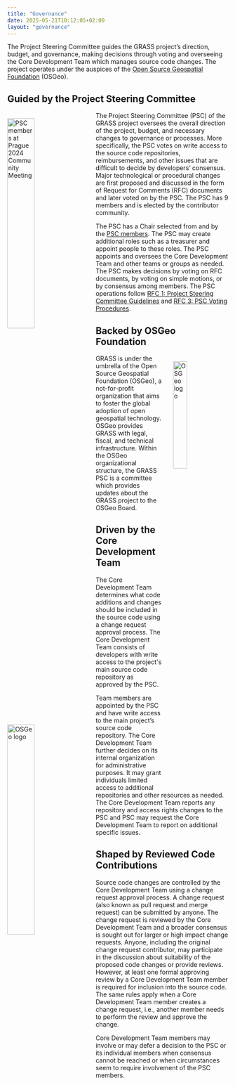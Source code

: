 ```yaml
---
title: "Governance"
date: 2025-05-21T10:12:05+02:00
layout: "governance"
---
```


The Project Steering Committee guides the GRASS project’s direction, budget, and
governance, making decisions through voting and overseeing the Core Development
Team which manages source code changes. The project operates under the auspices
of the [Open Source Geospatial Foundation](https://www.osgeo.org/) (OSGeo).

## Guided by the Project Steering Committee

<a href="/images/other/grass_psc_team_prague_2024.jpg">
  <img src="/images/other/grass_psc_team_prague_2024.jpg"
   alt="PSC members at Prague 2024 Community Meeting"
   title="PSC members at Prague 2024 Community Meeting"
   width="35%" style="float:left;padding-right:25px;padding-top:15px">
</a>

The Project Steering Committee (PSC) of the GRASS project oversees the
overall direction of the project, budget, and necessary changes to governance or
processes. More specifically, the PSC votes on write access to the source code
repositories, reimbursements, and other issues that are difficult to decide by
developers’ consensus. Major technological or procedural changes are first
proposed and discussed in the form of Request for Comments (RFC) documents and
later voted on by the PSC. The PSC has 9 members and is elected by the
contributor community.

The PSC has a Chair selected from and by the <a href="/about/team">PSC
members</a>. The PSC may create additional roles such as a treasurer and appoint
people to these roles. The PSC appoints and oversees the Core Development Team
and other teams or groups as needed. The PSC makes decisions by voting on RFC
documents, by voting on simple motions, or by consensus among members. The PSC
operations follow [RFC 1: Project Steering Committee
Guidelines](https://github.com/OSGeo/grass/blob/main/doc/development/rfc/PSC_guidelines.md)
and [RFC 3: PSC Voting
Procedures](https://github.com/OSGeo/grass/blob/main/doc/development/rfc/PSC_voting_procedures.md).

## Backed by OSGeo Foundation
<a href="https://osgeo.org">
  <img src="/images/conferences_logos/osgeo_logo_300.png"
   alt="OSGeo logo"
   title="Open Source Geospatial Foundation"
   width="25%" style="float:right;padding-left:25px;padding-top:15px">
</a>

GRASS is under the umbrella of the Open Source Geospatial Foundation
(OSGeo), a not-for-profit organization that aims to foster the global adoption
of open geospatial technology. OSGeo provides GRASS with legal, fiscal, and
technical infrastructure. Within the OSGeo organizational structure, the GRASS
PSC is a committee which provides updates about the GRASS project to the
OSGeo Board.


## Driven by the Core Development Team
<a href="/images/other/developer_team.jpg"> <img
  src="/images/other/developer_team.jpg" alt="OSGeo logo" title="Open Source
   Geospatial Foundation" width="35%"
   style="float:left;padding-right:25px;padding-top:15px"> </a> 
   
The Core Development Team determines what code additions and changes should be
included in the source code using a change request approval process. The Core
Development Team consists of developers with write access to the project's main
source code repository as approved by the PSC.

Team members are appointed by the PSC and have write access to the main
project’s source code repository. The Core Development Team further decides on
its internal organization for administrative purposes. It may grant individuals
limited access to additional repositories and other resources as needed. The
Core Development Team reports any repository and access rights changes to the
PSC and PSC may request the Core Development Team to report on additional
specific issues.

## Shaped by Reviewed Code Contributions
<i class="fa fa-code-pull-request fa-7x"
style="float:right;padding-left:10px"></i>

Source code changes are controlled by the Core Development Team using a change
request approval process. A change request (also known as pull request and merge
request) can be submitted by anyone. The change request is reviewed by the Core
Development Team and a broader consensus is sought out for larger or high impact
change requests. Anyone, including the original change request contributor, may
participate in the discussion about suitability of the proposed code changes or
provide reviews. However, at least one formal approving review by a Core
Development Team member is required for inclusion into the source code. The same
rules apply when a Core Development Team member creates a change request, i.e.,
another member needs to perform the review and approve the change.

Core Development Team members may involve or may defer a decision to the PSC or
its individual members when consensus cannot be reached or when circumstances
seem to require involvement of the PSC members.


